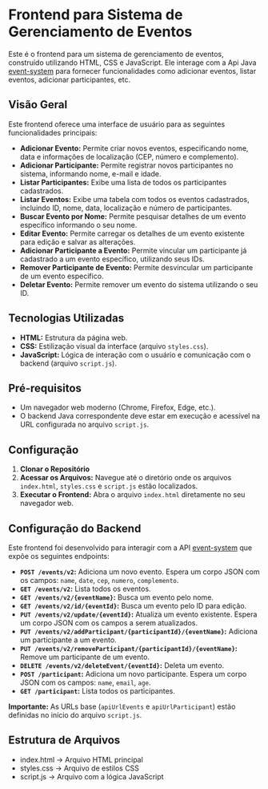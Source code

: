 # Frontend para Sistema de Gerenciamento de Eventos

Este é o frontend para um sistema de gerenciamento de eventos, construído utilizando HTML, CSS e JavaScript.
Ele interage com a Api Java [event-system](https://github.com/uaianaluiza/event-system)
para fornecer funcionalidades como adicionar eventos, listar eventos, adicionar participantes, etc.

## Visão Geral

Este frontend oferece uma interface de usuário para as seguintes funcionalidades principais:

* **Adicionar Evento:** Permite criar novos eventos, especificando nome, data e informações de localização (CEP, número e complemento).
* **Adicionar Participante:** Permite registrar novos participantes no sistema, informando nome, e-mail e idade.
* **Listar Participantes:** Exibe uma lista de todos os participantes cadastrados.
* **Listar Eventos:** Exibe uma tabela com todos os eventos cadastrados, incluindo ID, nome, data, localização e número de participantes.
* **Buscar Evento por Nome:** Permite pesquisar detalhes de um evento específico informando o seu nome.
* **Editar Evento:** Permite carregar os detalhes de um evento existente para edição e salvar as alterações.
* **Adicionar Participante a Evento:** Permite vincular um participante já cadastrado a um evento específico, utilizando seus IDs.
* **Remover Participante de Evento:** Permite desvincular um participante de um evento específico.
* **Deletar Evento:** Permite remover um evento do sistema utilizando o seu ID.

## Tecnologias Utilizadas

* **HTML:** Estrutura da página web.
* **CSS:** Estilização visual da interface (arquivo `styles.css`).
* **JavaScript:** Lógica de interação com o usuário e comunicação com o backend (arquivo `script.js`).

## Pré-requisitos

* Um navegador web moderno (Chrome, Firefox, Edge, etc.).
* O backend Java correspondente deve estar em execução e acessível na URL configurada no arquivo `script.js`.

## Configuração

1.  **Clonar o Repositório**
2.  **Acessar os Arquivos:** Navegue até o diretório onde os arquivos `index.html`, `styles.css` e `script.js` estão localizados.
3.  **Executar o Frontend:** Abra o arquivo `index.html` diretamente no seu navegador web.

## Configuração do Backend

Este frontend foi desenvolvido para interagir com a API [event-system](https://github.com/uaianaluiza/event-system) que expõe os seguintes endpoints:

* **`POST /events/v2`:** Adiciona um novo evento. Espera um corpo JSON com os campos: `name`, `date`, `cep`, `numero`, `complemento`.
* **`GET /events/v2`:** Lista todos os eventos.
* **`GET /events/v2/{eventName}`:** Busca um evento pelo nome.
* **`GET /events/v2/id/{eventId}`:** Busca um evento pelo ID para edição.
* **`PUT /events/v2/update/{eventId}`:** Atualiza um evento existente. Espera um corpo JSON com os campos a serem atualizados.
* **`PUT /events/v2/addParticipant/{participantId}/{eventName}`:** Adiciona um participante a um evento.
* **`PUT /events/v2/removeParticipant/{participantId}/{eventName}`:** Remove um participante de um evento.
* **`DELETE /events/v2/deleteEvent/{eventId}`:** Deleta um evento.
* **`POST /participant`:** Adiciona um novo participante. Espera um corpo JSON com os campos: `name`, `email`, `age`.
* **`GET /participant`:** Lista todos os participantes.

**Importante:** As URLs base (`apiUrlEvents` e `apiUrlParticipant`) estão definidas no início do arquivo `script.js`.

## Estrutura de Arquivos

- index.html -> Arquivo HTML principal
- styles.css -> Arquivo de estilos CSS
- script.js  -> Arquivo com a lógica JavaScript
